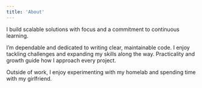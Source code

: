 ```yaml
---
title: 'About'
---
```


<!--
This content will be displayed at the top of the index page.
You can leave this empty if you don’t want to show any content.
-->

I build scalable solutions with focus and a commitment to continuous learning.

I’m dependable and dedicated to writing clear, maintainable code. I enjoy tackling challenges and expanding my skills along the way. Practicality and growth guide how I approach every project.

Outside of work, I enjoy experimenting with my homelab and spending time with my girlfriend.